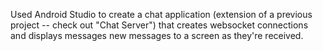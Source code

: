 Used Android Studio to create a chat application (extension of a previous project -- check out "Chat Server") that creates websocket connections and displays messages new messages to a screen as they're received.
